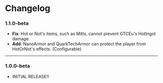 # Changelog
### 1.1.0-beta
- **Fix**: Hot or Not's items, such as Mitts, cannot prevent GTCEu's HotIngot damage.
- **Add**: NanoArmor and QuarkTechArmor can protect the player from HotOrNot's effects. (Configurable)
---
### 1.0.0-beta
- INITIAL RELEASE!!